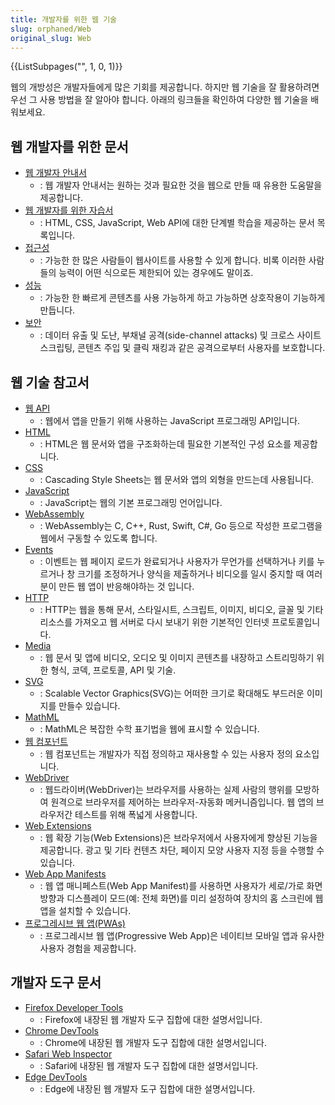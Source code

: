 ```yaml
---
title: 개발자를 위한 웹 기술
slug: orphaned/Web
original_slug: Web
---
```


<section id="Quick_links">
  {{ListSubpages("", 1, 0, 1)}}
</section>

웹의 개방성은 개발자들에게 많은 기회를 제공합니다. 하지만 웹 기술을 잘 활용하려면 우선 그 사용 방법을 잘 알아야 합니다. 아래의 링크들을 확인하여 다양한 웹 기술을 배워보세요.

## 웹 개발자를 위한 문서

- [웹 개발자 안내서](/ko/docs/Web/Guide)
  - : 웹 개발자 안내서는 원하는 것과 필요한 것을 웹으로 만들 때 유용한 도움말을 제공합니다.
- [웹 개발자를 위한 자습서](/ko/docs/Web/Tutorials)
  - : HTML, CSS, JavaScript, Web API에 대한 단계별 학습을 제공하는 문서 목록입니다.
- [접근성](/ko/docs/Web/Accessibility)
  - : 가능한 한 많은 사람들이 웹사이트를 사용할 수 있게 합니다. 비록 이러한 사람들의 능력이 어떤 식으로든 제한되어 있는 경우에도 말이죠.
- [성능](/ko/docs/Web/Performance)
  - : 가능한 한 빠르게 콘텐츠를 사용 가능하게 하고 가능하면 상호작용이 기능하게 만듭니다.
- [보안](/ko/docs/Web/Security)
  - : 데이터 유출 및 도난, 부채널 공격(side-channel attacks) 및 크로스 사이트 스크립팅, 콘텐츠 주입 및 클릭 재킹과 같은 공격으로부터 사용자를 보호합니다.

## 웹 기술 참고서

- [웹 API](/ko/docs/Web/API)
  - : 웹에서 앱을 만들기 위해 사용하는 JavaScript 프로그래밍 API입니다.
- [HTML](/ko/docs/Web/HTML)
  - : HTML은 웹 문서와 앱을 구조화하는데 필요한 기본적인 구성 요소를 제공합니다.
- [CSS](/ko/docs/Web/CSS)
  - : Cascading Style Sheets는 웹 문서와 앱의 외형을 만드는데 사용됩니다.
- [JavaScript](/ko/docs/Web/JavaScript)
  - : JavaScript는 웹의 기본 프로그래밍 언어입니다.
- [WebAssembly](/ko/docs/WebAssembly)
  - : WebAssembly는 C, C++, Rust, Swift, C#, Go 등으로 작성한 프로그램을 웹에서 구동할 수 있도록 합니다.
- [Events](/ko/docs/Web/Events)
  - : 이벤트는 웹 페이지 로드가 완료되거나 사용자가 무언가를 선택하거나 키를 누르거나 창 크기를 조정하거나 양식을 제출하거나 비디오를 일시 중지할 때 여러분이 만든 웹 앱이 반응해야하는 것 입니다.
- [HTTP](/ko/docs/Web/HTTP)
  - : HTTP는 웹을 통해 문서, 스타일시트, 스크립트, 이미지, 비디오, 글꼴 및 기타 리소스를 가져오고 웹 서버로 다시 보내기 위한 기본적인 인터넷 프로토콜입니다.
- [Media](/ko/docs/Web/Media)
  - : 웹 문서 및 앱에 비디오, 오디오 및 이미지 콘텐츠를 내장하고 스트리밍하기 위한 형식, 코덱, 프로토콜, API 및 기술.
- [SVG](/ko/docs/Web/SVG)
  - : Scalable Vector Graphics(SVG)는 어떠한 크기로 확대해도 부드러운 이미지를 만들수 있습니다.
- [MathML](/ko/docs/Web/MathML)
  - : MathML은 복잡한 수학 표기법을 웹에 표시할 수 있습니다.
- [웹 컴포넌트](/ko/docs/Web/Web_Components)
  - : 웹 컴포넌트는 개발자가 직접 정의하고 재사용할 수 있는 사용자 정의 요소입니다.
- [WebDriver](/ko/docs/Web/WebDriver)
  - : 웹드라이버(WebDriver)는 브라우저를 사용하는 실제 사람의 행위를 모방하여 원격으로 브라우저를 제어하는 브라우저-자동화 메커니즘입니다. 웹 앱의 브라우저간 테스트를 위해 폭넓게 사용합니다.
- [Web Extensions](/ko/docs/Mozilla/Add-ons/WebExtensions)
  - : 웹 확장 기능(Web Extensions)은 브라우저에서 사용자에게 향상된 기능을 제공합니다. 광고 및 기타 컨텐츠 차단, 페이지 모양 사용자 지정 등을 수행할 수 있습니다.
- [Web App Manifests](/ko/docs/Web/Manifest)
  - : 웹 앱 매니페스트(Web App Manifest)를 사용하면 사용자가 세로/가로 화면 방향과 디스플레이 모드(예: 전체 화면)를 미리 설정하여 장치의 홈 스크린에 웹 앱을 설치할 수 있습니다.
- [프로그레시브 웹 앱(PWAs)](/ko/docs/Web/Progressive_web_apps)
  - : 프로그레시브 웹 앱(Progressive Web App)은 네이티브 모바일 앱과 유사한 사용자 경험을 제공합니다.

## 개발자 도구 문서

- [Firefox Developer Tools](https://firefox-source-docs.mozilla.org/devtools-user/index.html)
  - : Firefox에 내장된 웹 개발자 도구 집합에 대한 설명서입니다.
- [Chrome DevTools](https://developer.chrome.com/docs/devtools/)
  - : Chrome에 내장된 웹 개발자 도구 집합에 대한 설명서입니다.
- [Safari Web Inspector](https://webkit.org/web-inspector/)
  - : Safari에 내장된 웹 개발자 도구 집합에 대한 설명서입니다.
- [Edge DevTools](https://docs.microsoft.com/microsoft-edge/devtools-guide-chromium/landing/)
  - : Edge에 내장된 웹 개발자 도구 집합에 대한 설명서입니다.

